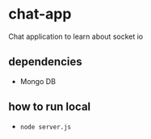 # chat-app
Chat application to learn about socket io
## dependencies
 - Mongo DB
## how to run local
 - `node server.js`